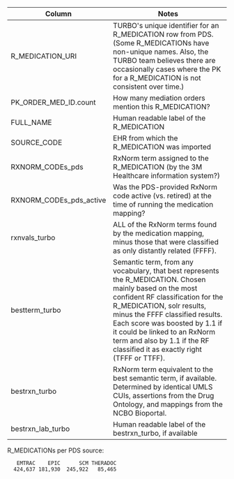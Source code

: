 | Column                  | Notes                                                                                                                                                                                                                                                                                                                                                          |
|-------------------------|----------------------------------------------------------------------------------------------------------------------------------------------------------------------------------------------------------------------------------------------------------------------------------------------------------------------------------------------------------------|
| R_MEDICATION_URI        | TURBO's unique identifier for an R_MEDICATION row from PDS.  (Some R_MEDICATIONs have non-unique names.  Also, the TURBO team believes there are occasionally cases where the PK for a R_MEDICATION is not consistent over time.)                                                                                                                              |
| PK_ORDER_MED_ID.count   | How many mediation orders mention this R_MEDICATION?                                                                                                                                                                                                                                                                                                           |
| FULL_NAME               | Human readable label of the R_MEDICATION                                                                                                                                                                                                                                                                                                                       |
| SOURCE_CODE             | EHR from which the R_MEDICATION was imported                                                                                                                                                                                                                                                                                                                   |
| RXNORM_CODEs_pds        | RxNorm term assigned to the R_MEDICATION (by the 3M Healthcare information system?)                                                                                                                                                                                                                                                                            |
| RXNORM_CODEs_pds_active | Was the PDS-provided RxNorm code active (vs. retired) at the time of running the medication mapping?                                                                                                                                                                                                                                                           |
| rxnvals_turbo           | ALL of the RxNorm terms found by the medication mapping, minus those that were classified  as only distantly related (FFFF).                                                                                                                                                                                                                                   |
| bestterm_turbo          | Semantic term, from any vocabulary, that best represents the R_MEDICATION.  Chosen mainly based on the most confident RF classification for the R_MEDICATION, solr results, minus the FFFF classified results.  Each score was boosted by 1.1 if it could be linked to an RxNorm term and also by 1.1 if the RF classified it as exactly right (TFFF or TTFF). |
| bestrxn_turbo           | RxNorm term equivalent to the best semantic term, if available.  Determined by identical UMLS CUIs, assertions from the Drug Ontology, and mappings from the NCBO Bioportal.                                                                                                                                                                                   |
| bestrxn_lab_turbo       | Human readable label of the bestrxn_turbo, if available                                                                                                                                                                                                                                                                                                        |

R_MEDICATIONs per PDS source:

```
   EMTRAC    EPIC      SCM THERADOC 
  424,637 181,930  245,922   85,465
```
